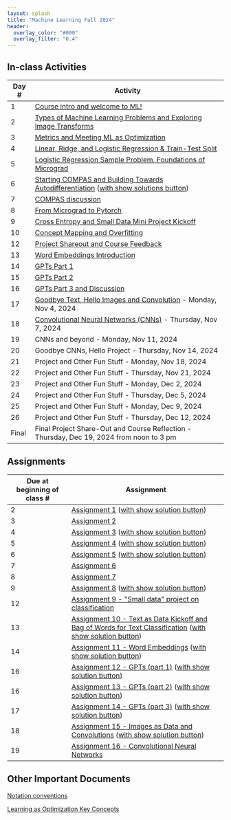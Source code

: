 ```yaml
---
layout: splash
title: "Machine Learning Fall 2024"
header:
  overlay_color: "#000"
  overlay_filter: "0.4"
---
```


<!-- ## How-tos

*  TODO -->

## In-class Activities

| Day # | Activity                                                                      |
|-------|-------------------------------------------------------------------------------|
| 1     | [Course intro and welcome to ML!](activities/day01)                            |
| 2     | [Types of Machine Learning Problems and Exploring Image Transforms](activities/day02)                            |
| 3     | [Metrics and Meeting ML as Optimization](activities/day03)   
| 4     | [Linear, Ridge, and Logistic Regression & Train-Test Split](activities/day04)                            |
| 5     | [Logistic Regression Sample Problem, Foundations of Micrograd](activities/day05)                            |
| 6     | [Starting COMPAS and Building Towards Autodifferentiation](activities/day06) ([with show solutions button](activities/day06?showSolutions=true))                            |
| 7     | [COMPAS discussion](activities/day07)                            |
| 8     | [From Micrograd to Pytorch](activities/day08)                            |
| 9     | [Cross Entropy and Small Data Mini Project Kickoff](activities/day09)                            |
| 10    | [Concept Mapping and Overfitting](activities/day10)                            |
| 12    | [Project Shareout and Course Feedback](activities/day12)                            |
| 13    | [Word Embeddings Introduction](activities/day13)                            |
| 14    | [GPTs Part 1](activities/day14)                            |
| 15    | [GPTs Part 2](activities/day15) 
| 16    | [GPTs Part 3 and Discussion](activities/day16)                            |
| 17    | [Goodbye Text, Hello Images and Convolution](activities/day17) -  Monday, Nov 4, 2024                         |
| 18    | [Convolutional Neural Networks (CNNs)](activities/day18) - Thursday, Nov 7, 2024                           |
| 19    | CNNs and beyond []()  - Monday, Nov 11, 2024                          |
| 20    | Goodbye CNNs, Hello Project []()  - Thursday, Nov 14, 2024                           |
| 21    | Project and Other Fun Stuff[]()  - Monday, Nov 18, 2024                           |
| 22    | Project and Other Fun Stuff[]()  - Thursday, Nov 21, 2024                           |
| 23    | Project and Other Fun Stuff[]()  - Monday, Dec 2, 2024                           |
| 24    | Project and Other Fun Stuff[]()  - Thursday, Dec 5, 2024                           |
| 25    | Project and Other Fun Stuff[]()  - Monday, Dec 9, 2024                           |
| 26    | Project and Other Fun Stuff []()  - Thursday, Dec 12, 2024                           |
| Final    | Final Project Share-Out and Course Reflection []()  - Thursday, Dec 19, 2024 from noon to 3 pm                 |


##  Assignments

| Due at beginning of class # | Assignment                                                              |
|-----------------------------|-------------------------------------------------------------------------|
| 2                           | [Assignment 1](assignments/assignment01/assignment01) ([with show solution button](assignments/assignment01/assignment01?showSolutions=true))   |
| 3                           | [Assignment 2](assignments/assignment02/assignment02)    |
| 4                           | [Assignment 3](assignments/assignment03/assignment03)   ([with show solution button](assignments/assignment03/assignment03?showSolutions=true))    |
| 5                           | [Assignment 4](assignments/assignment04/assignment04)   ([with show solution button](assignments/assignment04/assignment04?showSolutions=true))    |
| 6                           | [Assignment 5](assignments/assignment05/assignment05)   ([with show solution button](assignments/assignment05/assignment05?showSolutions=true))    |
| 7                           | [Assignment 6](assignments/assignment06/assignment06)     |
| 8                           | [Assignment 7](assignments/assignment07/assignment07)     |
| 9                           | [Assignment 8](assignments/assignment08/assignment08)    ([with show solution button](assignments/assignment08/assignment08?showSolutions=true))      |
| 12                           | [Assignment 9 - "Small data" project on classification](assignments/assignment09/assignment09)         |
| 13                           | [Assignment 10 - Text as Data Kickoff and Bag of Words for Text Classification](assignments/assignment10/assignment10)   ([with show solution button](assignments/assignment10/assignment10?showSolutions=true))       |
| 14                           | [Assignment 11 - Word Embeddings](assignments/assignment11/assignment11)   ([with show solution button](assignments/assignment11/assignment11?showSolutions=true))       |
| 16                           | [Assignment 12 - GPTs (part 1)](assignments/assignment12/assignment12)   ([with show solution button](assignments/assignment12/assignment12?showSolutions=true))       |
| 16                           | [Assignment 13 - GPTs (part 2)](assignments/assignment13/assignment13)   ([with show solution button](assignments/assignment13/assignment13?showSolutions=true))       |
| 17                           | [Assignment 14 - GPTs (part 3)](assignments/assignment14/assignment14)   ([with show solution button](assignments/assignment14/assignment14?showSolutions=true))       |
| 18                           | [Assignment 15 - Images as Data and Convolutions](assignments/assignment15/assignment15)   ([with show solution button](assignments/assignment15/assignment145?showSolutions=true))       |
| 19                           | [Assignment 16 - Convolutional Neural Networks](assignments/assignment16/assignment16)       |







## Other Important Documents
[Notation conventions](assignments/assignment01/notation_conventions)

[Learning as Optimization Key Concepts](assignments/assignment09/LearningAsOptimizationTakeaways)
